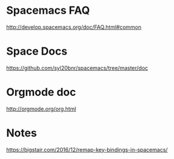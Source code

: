 # Spacemacs FAQ
http://develop.spacemacs.org/doc/FAQ.html#common

# Space Docs
https://github.com/syl20bnr/spacemacs/tree/master/doc

# Orgmode doc
http://orgmode.org/org.html

# Notes
https://bigstair.com/2016/12/remap-key-bindings-in-spacemacs/
